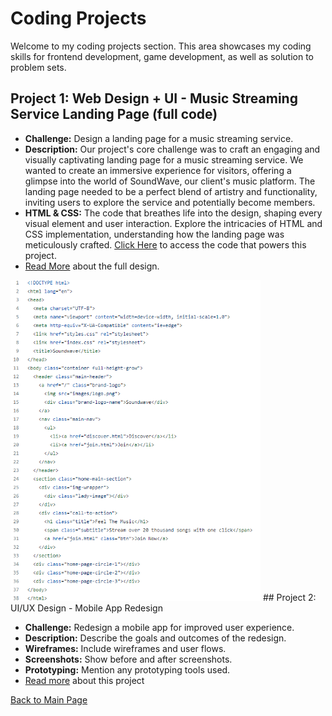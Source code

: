 # Coding Projects

Welcome to my coding projects section. This area showcases my coding skills for frontend development, game development, as well as solution to problem sets.

## Project 1: Web Design + UI - Music Streaming Service Landing Page (full code) 

- **Challenge:** Design a landing page for a music streaming service.
- **Description:** Our project's core challenge was to craft an engaging and visually captivating landing page for a music streaming service. We wanted to create an immersive experience for visitors, offering a glimpse into the world of SoundWave, our client's music platform. The landing page needed to be a perfect blend of artistry and functionality, inviting users to explore the service and potentially become members.
- **HTML & CSS:** The code that breathes life into the design, shaping every visual element and user interaction. Explore the intricacies of HTML and CSS implementation, understanding how the landing page was meticulously crafted. [Click Here](https://github.com/hansieso/Portfolio/tree/main/coding/project1) to access the code that powers this project.
- [Read More](https://github.com/hansieso/Portfolio/blob/main/design/project1.md) about the full design. 
<img src="https://github.com/hansieso/Portfolio/blob/33c699c6e72f48223be60e1d90509e77f1ce3b05/Github%20Portfolio%20Pictures/code1.png" alt="html code1" width="400">
## Project 2: UI/UX Design - Mobile App Redesign

- **Challenge:** Redesign a mobile app for improved user experience.
- **Description:** Describe the goals and outcomes of the redesign.
- **Wireframes:** Include wireframes and user flows.
- **Screenshots:** Show before and after screenshots.
- **Prototyping:** Mention any prototyping tools used.
- [Read more](coding/project2.md) about this project

[Back to Main Page](../README.md)

